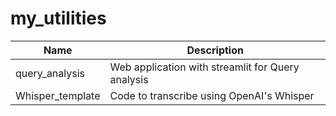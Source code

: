 # my_utilities
|Name|Description|
|---|---|
|query_analysis|Web application with streamlit for Query analysis|
|Whisper_template|Code to transcribe using OpenAI's Whisper|

